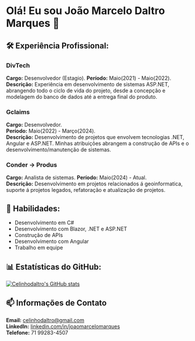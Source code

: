 # Olá! Eu sou João Marcelo Daltro Marques 👋

## 🛠️ Experiência Profissional: 
### DivTech
**Cargo:** Desenvolvedor (Estagio).
**Período:** Maio(2021) - Maio(2022).
**Descrição:** Experiência em desenvolvimento de sistemas ASP.NET, abrangendo todo o ciclo de vida do projeto, desde a concepção e modelagem do banco de dados até a entrega final do produto.

### Gclaims
**Cargo:** Desenvolvedor.  
**Período:** Maio(2022) - Março(2024).  
**Descrição:** Desenvolvimento de projetos que envolvem tecnologias .NET, Angular e ASP.NET. Minhas atribuições abrangem a construção de APIs e o desenvolvimento/manutenção de sistemas.

### Conder -> Produs
**Cargo:** Analista de sistemas.
**Período:** Maio(2024) - Atual.  
**Descrição:** Desenvolvimento em projetos relacionados á geoinformatica, suporte á projetos legados, refatoração e atualização de projetos.


## 🔧 Habilidades:
- Desenvolvimento em C#
- Desenvolvimento com Blazor, .NET e ASP.NET 
- Construção de APIs
- Desenvolvimento com Angular
- Trabalho em equipe


## 📊 Estatísticas do GitHub:
[![Celinhodaltro's GitHub stats](https://github-readme-stats.vercel.app/api?username=celinhodaltro)](https://github.com/celinhodaltro/github-readme-stats)



## 📫 Informações de Contato
**Email:** celinhodaltro@gmail.com  
**LinkedIn:** [linkedin.com/in/joaomarcelomarques](https://www.linkedin.com/in/joaomarcelomarques)  
**Telefone:** 71 99283-4507



